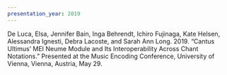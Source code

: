 ```yaml
---
presentation_year: 2019
---
```

De Luca, Elsa, Jennifer Bain, Inga Behrendt, Ichiro Fujinaga, Kate Helsen, Alessandra Ignesti, Debra Lacoste, and Sarah Ann Long. 2019. “Cantus Ultimus’ MEI Neume Module and Its Interoperability Across Chant Notations.” Presented at the Music Encoding Conference, University of Vienna, Vienna, Austria, May 29.
